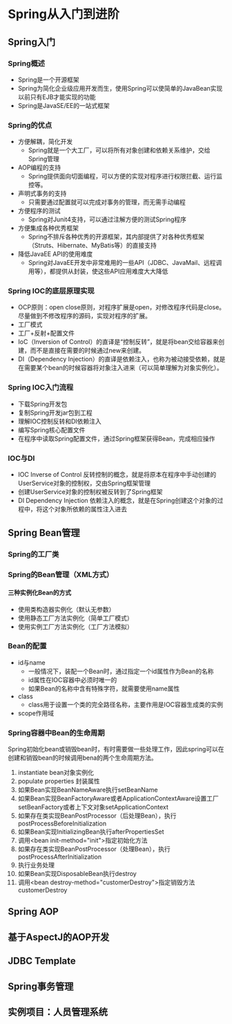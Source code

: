 # Spring从入门到进阶

## Spring入门

### Spring概述
- Spring是一个开源框架
- Spring为简化企业级应用开发而生，使用Spring可以使简单的JavaBean实现以前只有EJB才能实现的功能
- Spring是JavaSE/EE的一站式框架
### Spring的优点
* 方便解耦，简化开发
  - Spring就是一个大工厂，可以将所有对象创建和依赖关系维护，交给Spring管理
* AOP编程的支持
  - Spring提供面向切面编程，可以方便的实现对程序进行权限拦截、运行监控等。
* 声明式事务的支持
  - 只需要通过配置就可以完成对事务的管理，而无需手动编程
* 方便程序的测试
  - Spring对Junit4支持，可以通过注解方便的测试Spring程序
* 方便集成各种优秀框架
  - Spring不排斥各种优秀的开源框架，其内部提供了对各种优秀框架（Struts、Hibernate、MyBatis等）的直接支持
* 降低JavaEE API的使用难度
  - Spring对JavaEE开发中非常难用的一些API（JDBC、JavaMail、远程调用等），都提供从封装，使这些API应用难度大大降低

### Spring IOC的底层原理实现
- OCP原则：open close原则，对程序扩展是open，对修改程序代码是close。尽量做到不修改程序的源码，实现对程序的扩展。
- 工厂模式
- 工厂+反射+配置文件
- IoC（Inversion of Control）的直译是“控制反转”，就是将bean交给容器来创建，而不是直接在需要的时候通过new来创建。
- DI（Dependency Injection）的直译是依赖注入，也称为被动接受依赖，就是在需要某个bean的时候容器将对象注入进来（可以简单理解为对象实例化）。

### Spring IOC入门流程
- 下载Spring开发包
- 复制Spring开发jar包到工程
- 理解IOC控制反转和DI依赖注入
- 编写Spring核心配置文件
- 在程序中读取Spring配置文件，通过Spring框架获得Bean，完成相应操作

### IOC与DI
- IOC Inverse of Control 反转控制的概念，就是将原本在程序中手动创建的UserService对象的控制权，交由Spring框架管理
- 创建UserService对象的控制权被反转到了Spring框架
- DI Dependency Injection 依赖注入的概念，就是在Spring创建这个对象的过程中，将这个对象所依赖的属性注入进去

## Spring Bean管理

### Spring的工厂类
### Spring的Bean管理（XML方式）
#### 三种实例化Bean的方式
- 使用类构造器实例化（默认无参数）
- 使用静态工厂方法实例化（简单工厂模式）
- 使用实例工厂方法实例化（工厂方法模拟）
### Bean的配置
- id与name
  - 一般情况下，装配一个Bean时，通过指定一个id属性作为Bean的名称
  - id属性在IOC容器中必须时唯一的
  - 如果Bean的名称中含有特殊字符，就需要使用name属性
- class
  - class用于设置一个类的完全路径名称，主要作用是IOC容器生成类的实例
- scope作用域
### Spring容器中Bean的生命周期
Spring初始化bean或销毁bean时，有时需要做一些处理工作，因此spring可以在创建和销毁bean的时候调用bena的两个生命周期方法。
1. instantiate bean对象实例化
2. populate properties 封装属性
3. 如果Bean实现BeanNameAware执行setBeanName
4. 如果Bean实现BeanFactoryAware或者ApplicationContextAware设置工厂setBeanFactory或者上下文对象setApplicationContext
5. 如果存在类实现BeanPostProcessor（后处理Bean），执行postProcessBeforeInitialization
6. 如果Bean实现InitializingBean执行afterPropertiesSet
7. 调用\<bean init-method="init">指定初始化方法
8. 如果存在类实现BeanPostProcessor（处理Bean），执行postProcessAfterInitialization
9. 执行业务处理
10. 如果Bean实现DisposableBean执行destroy
11. 调用\<bean destroy-method="customerDestroy">指定销毁方法customerDestroy

## Spring AOP

## 基于AspectJ的AOP开发

## JDBC Template

## Spring事务管理

## 实例项目：人员管理系统